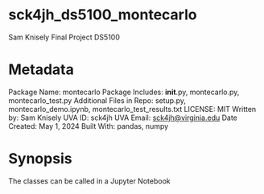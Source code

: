 # sck4jh_ds5100_montecarlo
Sam Knisely Final Project DS5100

# Metadata
Package Name: montecarlo
Package Includes: __init__.py, montecarlo.py, montecarlo_test.py
Additional Files in Repo: setup.py, montecarlo_demo.ipynb, montecarlo_test_results.txt
LICENSE: MIT
Written by: Sam Knisely
UVA ID: sck4jh
UVA Email: sck4jh@virginia.edu
Date Created: May 1, 2024
Built With: pandas, numpy

# Synopsis
The classes can be called in a Jupyter Notebook

```


```

